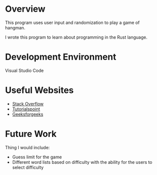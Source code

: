 # Overview

This program uses user input and randomization to play a game of hangman.

I wrote this program to learn about programming in the Rust language.

# Development Environment

Visual Studio Code


# Useful Websites

- [Stack Overflow](https://stackoverflow.com/)
- [Tutorialspoint](https://www.tutorialspoint.com/rust/index.htm)
- [Geeksforgeeks](https://www.programiz.com/rust/for-loop)


# Future Work
Thing I would include:
- Guess limit for the game
- Different word lists based on difficulty with the ability for the users to select difficulty